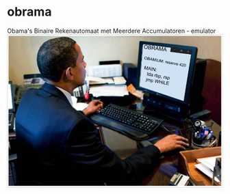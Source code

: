 # obrama
Obama's Binaire Rekenautomaat met Meerdere Accumulatoren - emulator
![alt text](https://github.com/KobeDB/obrama/blob/master/Obrama%20ad.png)
